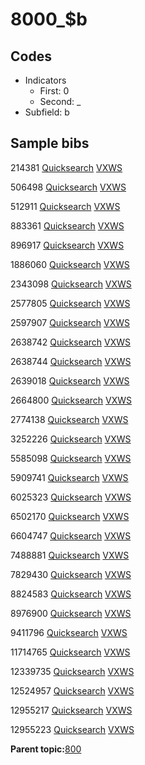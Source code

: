 # 8000\_$b

## Codes

-   Indicators
    -   First: 0
    -   Second: \_
-   Subfield: b

## Sample bibs

214381 [Quicksearch](https://search.library.yale.edu/catalog/214381) [VXWS](http://prodorbis.library.yale.edu:7014/vxws/GetHoldingsService?bibId=214381)

506498 [Quicksearch](https://search.library.yale.edu/catalog/506498) [VXWS](http://prodorbis.library.yale.edu:7014/vxws/GetHoldingsService?bibId=506498)

512911 [Quicksearch](https://search.library.yale.edu/catalog/512911) [VXWS](http://prodorbis.library.yale.edu:7014/vxws/GetHoldingsService?bibId=512911)

883361 [Quicksearch](https://search.library.yale.edu/catalog/883361) [VXWS](http://prodorbis.library.yale.edu:7014/vxws/GetHoldingsService?bibId=883361)

896917 [Quicksearch](https://search.library.yale.edu/catalog/896917) [VXWS](http://prodorbis.library.yale.edu:7014/vxws/GetHoldingsService?bibId=896917)

1886060 [Quicksearch](https://search.library.yale.edu/catalog/1886060) [VXWS](http://prodorbis.library.yale.edu:7014/vxws/GetHoldingsService?bibId=1886060)

2343098 [Quicksearch](https://search.library.yale.edu/catalog/2343098) [VXWS](http://prodorbis.library.yale.edu:7014/vxws/GetHoldingsService?bibId=2343098)

2577805 [Quicksearch](https://search.library.yale.edu/catalog/2577805) [VXWS](http://prodorbis.library.yale.edu:7014/vxws/GetHoldingsService?bibId=2577805)

2597907 [Quicksearch](https://search.library.yale.edu/catalog/2597907) [VXWS](http://prodorbis.library.yale.edu:7014/vxws/GetHoldingsService?bibId=2597907)

2638742 [Quicksearch](https://search.library.yale.edu/catalog/2638742) [VXWS](http://prodorbis.library.yale.edu:7014/vxws/GetHoldingsService?bibId=2638742)

2638744 [Quicksearch](https://search.library.yale.edu/catalog/2638744) [VXWS](http://prodorbis.library.yale.edu:7014/vxws/GetHoldingsService?bibId=2638744)

2639018 [Quicksearch](https://search.library.yale.edu/catalog/2639018) [VXWS](http://prodorbis.library.yale.edu:7014/vxws/GetHoldingsService?bibId=2639018)

2664800 [Quicksearch](https://search.library.yale.edu/catalog/2664800) [VXWS](http://prodorbis.library.yale.edu:7014/vxws/GetHoldingsService?bibId=2664800)

2774138 [Quicksearch](https://search.library.yale.edu/catalog/2774138) [VXWS](http://prodorbis.library.yale.edu:7014/vxws/GetHoldingsService?bibId=2774138)

3252226 [Quicksearch](https://search.library.yale.edu/catalog/3252226) [VXWS](http://prodorbis.library.yale.edu:7014/vxws/GetHoldingsService?bibId=3252226)

5585098 [Quicksearch](https://search.library.yale.edu/catalog/5585098) [VXWS](http://prodorbis.library.yale.edu:7014/vxws/GetHoldingsService?bibId=5585098)

5909741 [Quicksearch](https://search.library.yale.edu/catalog/5909741) [VXWS](http://prodorbis.library.yale.edu:7014/vxws/GetHoldingsService?bibId=5909741)

6025323 [Quicksearch](https://search.library.yale.edu/catalog/6025323) [VXWS](http://prodorbis.library.yale.edu:7014/vxws/GetHoldingsService?bibId=6025323)

6502170 [Quicksearch](https://search.library.yale.edu/catalog/6502170) [VXWS](http://prodorbis.library.yale.edu:7014/vxws/GetHoldingsService?bibId=6502170)

6604747 [Quicksearch](https://search.library.yale.edu/catalog/6604747) [VXWS](http://prodorbis.library.yale.edu:7014/vxws/GetHoldingsService?bibId=6604747)

7488881 [Quicksearch](https://search.library.yale.edu/catalog/7488881) [VXWS](http://prodorbis.library.yale.edu:7014/vxws/GetHoldingsService?bibId=7488881)

7829430 [Quicksearch](https://search.library.yale.edu/catalog/7829430) [VXWS](http://prodorbis.library.yale.edu:7014/vxws/GetHoldingsService?bibId=7829430)

8824583 [Quicksearch](https://search.library.yale.edu/catalog/8824583) [VXWS](http://prodorbis.library.yale.edu:7014/vxws/GetHoldingsService?bibId=8824583)

8976900 [Quicksearch](https://search.library.yale.edu/catalog/8976900) [VXWS](http://prodorbis.library.yale.edu:7014/vxws/GetHoldingsService?bibId=8976900)

9411796 [Quicksearch](https://search.library.yale.edu/catalog/9411796) [VXWS](http://prodorbis.library.yale.edu:7014/vxws/GetHoldingsService?bibId=9411796)

11714765 [Quicksearch](https://search.library.yale.edu/catalog/11714765) [VXWS](http://prodorbis.library.yale.edu:7014/vxws/GetHoldingsService?bibId=11714765)

12339735 [Quicksearch](https://search.library.yale.edu/catalog/12339735) [VXWS](http://prodorbis.library.yale.edu:7014/vxws/GetHoldingsService?bibId=12339735)

12524957 [Quicksearch](https://search.library.yale.edu/catalog/12524957) [VXWS](http://prodorbis.library.yale.edu:7014/vxws/GetHoldingsService?bibId=12524957)

12955217 [Quicksearch](https://search.library.yale.edu/catalog/12955217) [VXWS](http://prodorbis.library.yale.edu:7014/vxws/GetHoldingsService?bibId=12955217)

12955223 [Quicksearch](https://search.library.yale.edu/catalog/12955223) [VXWS](http://prodorbis.library.yale.edu:7014/vxws/GetHoldingsService?bibId=12955223)

**Parent topic:**[800](../../tags/800/800.md)

